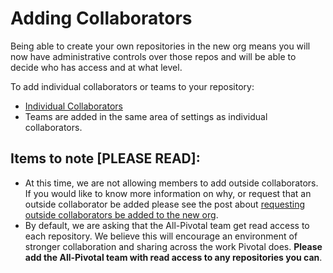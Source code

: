 # Adding Collaborators

Being able to create your own repositories in the new org means you will now have administrative controls over those repos and will be able to decide who has access and at what level. 

To add individual collaborators or teams to your repository:

 - [Individual Collaborators](https://help.github.com/articles/inviting-collaborators-to-a-personal-repository/)
 - Teams are added in the same area of settings as individual collaborators. 

## Items to note [PLEASE READ]: 

 - At this time, we are not allowing members to add outside collaborators.  If you would like to know more information on why, or request that an outside collaborator be added please see the post about [requesting outside collaborators be added to the new org](adding-outside-collaborators.md).
 - By default, we are asking that the All-Pivotal team get read access to each repository.  We believe this will encourage an environment of stronger collaboration and sharing across the work Pivotal does.  __Please add the All-Pivotal team with read access to any repositories you can__. 
